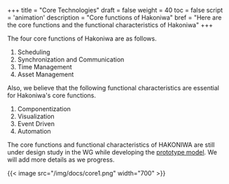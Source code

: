 +++
title = "Core Technologies"
draft = false
weight = 40
toc = false
script = 'animation'
description = "Core functions of Hakoniwa"
bref = "Here are the core functions and the functional characteristics  of Hakoniwa"
+++

The four core functions of Hakoniwa are as follows.
1. Scheduling
2. Synchronization and Communication
3. Time Management
4. Asset Management

Also, we believe that the following functional characteristics are essential for Hakoniwa's core functions.
1. Componentization
2. Visualization
3. Event Driven
4. Automation

The core functions and functional characteristics of HAKONIWA are still under design study in the WG while developing the [prototype model](/hakoniwa/prototypes/).
We will add more details as we progress.

{{< image src="/img/docs/core1.png" width="700" >}}
